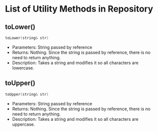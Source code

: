 # List of Utility Methods in Repository

## toLower()
```cpp
toLower(string& str)
```
- Parameters: String passed by reference
- Returns: Nothing. Since the string is passed by reference, there is no need to return anything.
- Description: Takes a string and modifies it so all characters are lowercase.
## toUpper()
```cpp
toUpper(string& str)
```
- Parameters: String passed by reference
- Returns: Nothing. Since the string is passed by reference, there is no need to return anything.
- Description: Takes a string and modifies it so all characters are uppercase.

